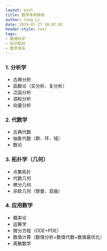 ```yaml
---
layout: post
title: 数学体系脉络
author: Cong Li
date: 2019-07-27 10:07:02
header-style: text
tags:
- 数据科学
- 知识规划
- 数学体系
---
```

### 1. 分析学

  * 古典分析
  * 函数论（实分析、复分析）
  * 泛函分析
  * 调和分析
  * 向量分析

### 2. 代数学

  * 古典代数
  * 抽象代数（群、环、域）
  * 数论

### 3. 拓扑学（几何）

  * 点集拓扑
  * 代数几何
  * 微分几何
  * 非欧几何（黎曼、双曲）

### 4. 应用数学

  * 概率论
  * 运筹学
  * 微分方程（ODE+PDE）
  * 数值计算（数值分析+数值代数+数值最优化）
  * 离散数学